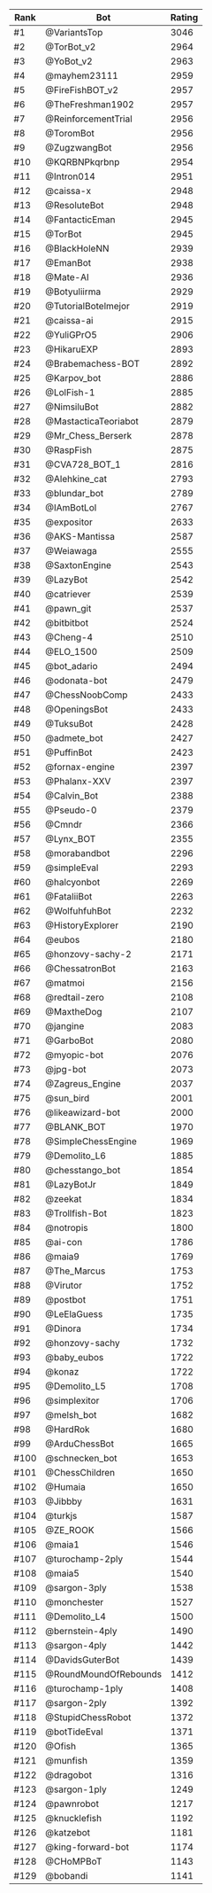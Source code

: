 Rank|Bot|Rating
---|---|---
#1|@VariantsTop|3046
#2|@TorBot_v2|2964
#3|@YoBot_v2|2963
#4|@mayhem23111|2959
#5|@FireFishBOT_v2|2957
#6|@TheFreshman1902|2957
#7|@ReinforcementTrial|2956
#8|@ToromBot|2956
#9|@ZugzwangBot|2956
#10|@KQRBNPkqrbnp|2954
#11|@Intron014|2951
#12|@caissa-x|2948
#13|@ResoluteBot|2948
#14|@FantacticEman|2945
#15|@TorBot|2945
#16|@BlackHoleNN|2939
#17|@EmanBot|2938
#18|@Mate-AI|2936
#19|@Botyuliirma|2929
#20|@TutorialBotelmejor|2919
#21|@caissa-ai|2915
#22|@YuliGPrO5|2906
#23|@HikaruEXP|2893
#24|@Brabemachess-BOT|2892
#25|@Karpov_bot|2886
#26|@LolFish-1|2885
#27|@NimsiluBot|2882
#28|@MastacticaTeoriabot|2879
#29|@Mr_Chess_Berserk|2878
#30|@RaspFish|2875
#31|@CVA728_BOT_1|2816
#32|@Alehkine_cat|2793
#33|@blundar_bot|2789
#34|@IAmBotLol|2767
#35|@expositor|2633
#36|@AKS-Mantissa|2587
#37|@Weiawaga|2555
#38|@SaxtonEngine|2543
#39|@LazyBot|2542
#40|@catriever|2539
#41|@pawn_git|2537
#42|@bitbitbot|2524
#43|@Cheng-4|2510
#44|@ELO_1500|2509
#45|@bot_adario|2494
#46|@odonata-bot|2479
#47|@ChessNoobComp|2433
#48|@OpeningsBot|2433
#49|@TuksuBot|2428
#50|@admete_bot|2427
#51|@PuffinBot|2423
#52|@fornax-engine|2397
#53|@Phalanx-XXV|2397
#54|@Calvin_Bot|2388
#55|@Pseudo-0|2379
#56|@Cmndr|2366
#57|@Lynx_BOT|2355
#58|@morabandbot|2296
#59|@simpleEval|2293
#60|@halcyonbot|2269
#61|@FataliiBot|2263
#62|@WolfuhfuhBot|2232
#63|@HistoryExplorer|2190
#64|@eubos|2180
#65|@honzovy-sachy-2|2171
#66|@ChessatronBot|2163
#67|@matmoi|2156
#68|@redtail-zero|2108
#69|@MaxtheDog|2107
#70|@jangine|2083
#71|@GarboBot|2080
#72|@myopic-bot|2076
#73|@jpg-bot|2073
#74|@Zagreus_Engine|2037
#75|@sun_bird|2001
#76|@likeawizard-bot|2000
#77|@BLANK_BOT|1970
#78|@SimpleChessEngine|1969
#79|@Demolito_L6|1885
#80|@chesstango_bot|1854
#81|@LazyBotJr|1849
#82|@zeekat|1834
#83|@Trollfish-Bot|1823
#84|@notropis|1800
#85|@ai-con|1786
#86|@maia9|1769
#87|@The_Marcus|1753
#88|@Virutor|1752
#89|@postbot|1751
#90|@LeElaGuess|1735
#91|@Dinora|1734
#92|@honzovy-sachy|1732
#93|@baby_eubos|1722
#94|@konaz|1722
#95|@Demolito_L5|1708
#96|@simplexitor|1706
#97|@melsh_bot|1682
#98|@HardRok|1680
#99|@ArduChessBot|1665
#100|@schnecken_bot|1653
#101|@ChessChildren|1650
#102|@Humaia|1650
#103|@Jibbby|1631
#104|@turkjs|1587
#105|@ZE_ROOK|1566
#106|@maia1|1546
#107|@turochamp-2ply|1544
#108|@maia5|1540
#109|@sargon-3ply|1538
#110|@monchester|1527
#111|@Demolito_L4|1500
#112|@bernstein-4ply|1490
#113|@sargon-4ply|1442
#114|@DavidsGuterBot|1439
#115|@RoundMoundOfRebounds|1412
#116|@turochamp-1ply|1408
#117|@sargon-2ply|1392
#118|@StupidChessRobot|1372
#119|@botTideEval|1371
#120|@Ofish|1365
#121|@munfish|1359
#122|@dragobot|1316
#123|@sargon-1ply|1249
#124|@pawnrobot|1217
#125|@knucklefish|1192
#126|@katzebot|1181
#127|@king-forward-bot|1174
#128|@CHoMPBoT|1143
#129|@bobandi|1141
